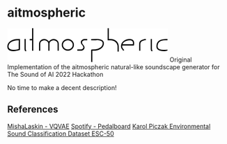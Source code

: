 # aitmospheric
![image](https://github.com/leonardoboulitreau/aitmospheric/blob/main/title.png)
Original Implementation of the aitmospheric natural-like soundscape generator for The Sound of AI 2022 Hackathon

No time to make a decent description!

## References
 [MishaLaskin - VQVAE](https://github.com/MishaLaskin/vqvae)
 [Spotify - Pedalboard](https://github.com/spotify/pedalboard)
 [Karol Piczak Environmental Sound Classification Dataset ESC-50](https://github.com/karolpiczak/ESC-50)
